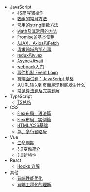 - JavaScript
  - [JS简写骚操作](js/sugar.md)
  - [数组的常用方法](js/array.md)
  - [常用的string函数方法](js/string.md)
  - [Math及其常用的方法](js/math.md)
  - [Promise的基本使用](js/promise.md)
  - [AJAX、Axios和Fetch](js/ajax_axios_fetch.md)
  - [请求跨域的那点事](js/cross_domain.md)
  - [redux和vuex](js/redux_vuex.md)
  - [Async+Await](js/async_await.md)
  - [webpack入门](js/webpack.md)
  - [事件机制 Event Loop](js/eventLoop.md)
  - [前端面试题：JavaScript 基础](js/Interview.md)
  - [从URL输入到页面展现到底发生什么](js/process.md)
  - [常见算法题及完美题解](js/algorithm.md)
- TypeScript
  - [TS总结](ts/introduction.md)
- CSS
  - [Flex布局：语法篇](css/flex-grammar.md)
  - [Flex布局：实例篇](css/flex-instance.md)
  - [HTML/CSS基础](css/basis.md)
  - [单、多行省略号](css/ellipsis.md)
- Vue
  - [生命周期](vue/cycle.md)
  - [3.0变动简介](vue/vue3_introduction.md)
  - [3.0新特性](vue/vue3_characteristic.md)
- React
  - [Hooks 详解](react/hooks.md)
- 其他
  - [前端性能优化](other/performance.md)
  - [前端工程化的理解](other/engineering.md)